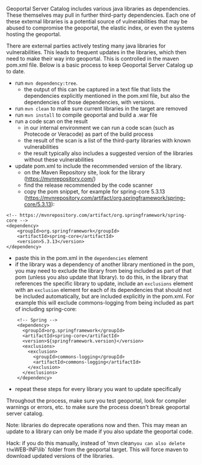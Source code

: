 Geoportal Server Catalog includes various java libraries as dependencies. These themselves may pull in further third-party dependencies. Each one of these external libraries is a potential source of vulnerabilities that may be abused to compromise the geoportal, the elastic index, or even the systems hosting the geoportal.

There are external parties actively testing many java libraries for vulnerabilities. This leads to frequent updates in the libraries, which then need to make their way into geoportal. This is controlled in the maven pom.xml file. Below is a basic process to keep Geoportal Server Catalog up to date.

- run `mvn dependency:tree`.
  - the output of this can be captured in a text file that lists the dependencies explicitly mentioned in the pom.xml file, but also the dependencies of those dependencies, with versions.
- run `mvn clean` to make sure current libraries in the target are removed
- run `mvn install` to compile geoportal and build a .war file
- run a code scan on the result
  - in our internal environment we can run a code scan (such as Protecode or Veracode) as part of the build process
  - the result of the scan is a list of the third-party libraries with known vulnerabilities
  - the result typically also includes a suggested version of the libraries without these vulnerabilities
- update pom.xml to include the recommended version of the library.
  - on the Maven Repository site, look for the library (https://mvnrepository.com/)
  - find the release recommended by the code scanner
  - copy the pom snippet, for example for spring-core 5.3.13 (https://mvnrepository.com/artifact/org.springframework/spring-core/5.3.13):

```
<!-- https://mvnrepository.com/artifact/org.springframework/spring-core -->
<dependency>
    <groupId>org.springframework</groupId>
    <artifactId>spring-core</artifactId>
    <version>5.3.13</version>
</dependency>
```
  - paste this in the pom.xml in the `dependencies` element
- if the library was a dependency of another library mentioned in the pom, you may need to exclude the library from being included as part of that pom (unless you also update that library). to do this, in the library that references the specific library to update, include an `exclusions` element with an `exclusion` element for each of its dependencies that should not be included automatically, but are included explicitly in the pom.xml. For example this will exclude commons-logging from being included as part of including spring-core:

```
    <!-- Spring -->
    <dependency>
      <groupId>org.springframework</groupId>
      <artifactId>spring-core</artifactId>
      <version>${springframework.version}</version>
      <exclusions>
        <exclusion>
          <groupId>commons-logging</groupId>
          <artifactId>commons-logging</artifactId>
        </exclusion>
      </exclusions>
    </dependency>
```

- repeat these steps for every library you want to update specifically

Throughout the process, make sure you test geoportal, look for compiler warnings or errors, etc. to make sure the process doesn't break geoportal server catalog.

Note: libraries do deprecate operations now and then. This may mean an update to a library can only be made if you also update the geoportal code.

Hack: if you do this manually, instead of 'mvn clean` you can also delete the `WEB-INF\lib` folder from the geoportal target. This will force maven to download updated versions of the libraries.




